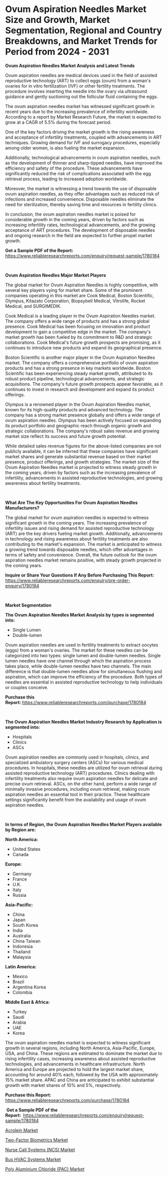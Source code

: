 <p><h1>Ovum Aspiration Needles Market Size and Growth, Market Segmentation, Regional and Country Breakdowns, and Market Trends for Period from 2024 -  2031</h1></p><p><strong>Ovum Aspiration Needles Market Analysis and Latest Trends</strong></p>
<p><p>Ovum aspiration needles are medical devices used in the field of assisted reproductive technology (ART) to collect eggs (ovum) from a woman's ovaries for in vitro fertilization (IVF) or other fertility treatments. The procedure involves inserting the needle into the ovary via ultrasound guidance and gently suctioning out the follicular fluid containing the eggs.</p><p>The ovum aspiration needles market has witnessed significant growth in recent years due to the increasing prevalence of infertility worldwide. According to a report by Market Research Future, the market is expected to grow at a CAGR of 5.5% during the forecast period.</p><p>One of the key factors driving the market growth is the rising awareness and acceptance of infertility treatments, coupled with advancements in ART techniques. Growing demand for IVF and surrogacy procedures, especially among older women, is also fueling the market expansion.</p><p>Additionally, technological advancements in ovum aspiration needles, such as the development of thinner and sharp-tipped needles, have improved the efficiency and safety of the procedure. These advancements have significantly reduced the risk of complications associated with the egg retrieval process, leading to increased adoption worldwide.</p><p>Moreover, the market is witnessing a trend towards the use of disposable ovum aspiration needles, as they offer advantages such as reduced risk of infections and increased convenience. Disposable needles eliminate the need for sterilization, thereby saving time and resources in fertility clinics.</p><p>In conclusion, the ovum aspiration needles market is poised for considerable growth in the coming years, driven by factors such as increasing infertility rates, technological advancements, and the growing acceptance of ART procedures. The development of disposable needles and ongoing research in the field are expected to further propel market growth.</p></p>
<p><strong>Get a Sample PDF of the Report:&nbsp;</strong> <a href="https://www.reliableresearchreports.com/enquiry/request-sample/1780184">https://www.reliableresearchreports.com/enquiry/request-sample/1780184</a></p>
<p>&nbsp;</p>
<p><strong>Ovum Aspiration Needles Major Market Players</strong></p>
<p><p>The global market for Ovum Aspiration Needles is highly competitive, with several key players vying for market share. Some of the prominent companies operating in this market are Cook Medical, Boston Scientific, Olympus, Kitazato Corporation, Biopsybell Medical, Vitrolife, Rocket Medical, and SURGIMEDIK.</p><p>Cook Medical is a leading player in the Ovum Aspiration Needles market. The company offers a wide range of products and has a strong global presence. Cook Medical has been focusing on innovation and product development to gain a competitive edge in the market. The company's market growth has been fueled by its commitment to R&D and strategic collaborations. Cook Medical's future growth prospects are promising, as it continues to introduce new products and expand its geographical presence.</p><p>Boston Scientific is another major player in the Ovum Aspiration Needles market. The company offers a comprehensive portfolio of ovum aspiration products and has a strong presence in key markets worldwide. Boston Scientific has been experiencing steady market growth, attributed to its robust product pipeline, technological advancements, and strategic acquisitions. The company's future growth prospects appear favorable, as it continues to invest in research and development and expand its product offerings.</p><p>Olympus is a renowned player in the Ovum Aspiration Needles market, known for its high-quality products and advanced technology. The company has a strong market presence globally and offers a wide range of ovum aspiration needles. Olympus has been actively focused on expanding its product portfolio and geographic reach through organic growth and strategic collaborations. The company's robust sales revenue and growing market size reflect its success and future growth potential.</p><p>While detailed sales revenue figures for the above-listed companies are not publicly available, it can be inferred that these companies have significant market shares and generate substantial revenue based on their market presence, product offerings, and growth strategies. The market size of the Ovum Aspiration Needles market is projected to witness steady growth in the coming years, driven by factors such as the increasing prevalence of infertility, advancements in assisted reproductive technologies, and growing awareness about fertility treatments.</p></p>
<p>&nbsp;</p>
<p><strong>What Are The Key Opportunities For Ovum Aspiration Needles Manufacturers?</strong></p>
<p><p>The global market for ovum aspiration needles is expected to witness significant growth in the coming years. The increasing prevalence of infertility issues and rising demand for assisted reproductive technology (ART) are the key drivers fueling market growth. Additionally, advancements in technology and rising awareness about fertility treatments are also contributing to the market's expansion. The market is anticipated to witness a growing trend towards disposable needles, which offer advantages in terms of safety and convenience. Overall, the future outlook for the ovum aspiration needles market remains positive, with steady growth projected in the coming years.</p></p>
<p><strong>Inquire or Share Your Questions If Any Before Purchasing This Report:</strong> <a href="https://www.reliableresearchreports.com/enquiry/pre-order-enquiry/1780184">https://www.reliableresearchreports.com/enquiry/pre-order-enquiry/1780184</a></p>
<p>&nbsp;</p>
<p><strong>Market Segmentation</strong></p>
<p><strong>The Ovum Aspiration Needles Market Analysis by types is segmented into:</strong></p>
<p><ul><li>Single Lumen</li><li>Double-lumen</li></ul></p>
<p><p>Ovum aspiration needles are used in fertility treatments to extract oocytes (eggs) from a woman's ovaries. The market for these needles can be categorized into two types: single lumen and double-lumen needles. Single lumen needles have one channel through which the aspiration process takes place, while double-lumen needles have two channels. The main difference is that double-lumen needles allow for simultaneous flushing and aspiration, which can improve the efficiency of the procedure. Both types of needles are essential in assisted reproductive technology to help individuals or couples conceive.</p></p>
<p><strong>Purchase this Report:&nbsp;</strong><a href="https://www.reliableresearchreports.com/purchase/1780184">https://www.reliableresearchreports.com/purchase/1780184</a></p>
<p>&nbsp;</p>
<p><strong>The Ovum Aspiration Needles Market Industry Research by Application is segmented into:</strong></p>
<p><ul><li>Hospitals</li><li>Clinics</li><li>ASCs</li></ul></p>
<p><p>Ovum aspiration needles are commonly used in hospitals, clinics, and specialized ambulatory surgery centers (ASCs) for various medical procedures. In hospitals, these needles are utilized for ovum retrieval during assisted reproductive technology (ART) procedures. Clinics dealing with infertility treatments also require ovum aspiration needles for delicate and precise ovum retrieval. ASCs, on the other hand, perform a wide range of minimally invasive procedures, including ovum retrieval, making ovum aspiration needles an essential tool in their practice. These healthcare settings significantly benefit from the availability and usage of ovum aspiration needles.</p></p>
<p>&nbsp;</p>
<p><strong>In terms of Region, the Ovum Aspiration Needles Market Players available by Region are:</strong></p>
<p>
    <p> <strong> North America: </strong>
        <ul>
            <li>United States</li>
            <li>Canada</li>
        </ul>
        </p> 
    <p> <strong> Europe: </strong>
        <ul>
            <li>Germany</li>
            <li>France</li>
            <li>U.K.</li>
            <li>Italy</li>
            <li>Russia</li>
        </ul>
        </p> 
    <p> <strong> Asia-Pacific: </strong>
        <ul>
            <li>China</li>
            <li>Japan</li>
            <li>South Korea</li>
            <li>India</li>
            <li>Australia</li>
            <li>China Taiwan</li>
            <li>Indonesia</li>
            <li>Thailand</li>
            <li>Malaysia</li>
        </ul>
        </p> 
    <p> <strong> Latin America: </strong>
        <ul>
            <li>Mexico</li>
            <li>Brazil</li>
            <li>Argentina Korea</li>
            <li>Colombia</li>
        </ul>
        </p> 
    <p> <strong> Middle East & Africa: </strong>
        <ul>
            <li>Turkey</li>
            <li>Saudi</li>
            <li>Arabia</li>
            <li>UAE</li>
            <li>Korea</li>
        </ul>
    </p>
    </p>
<p><p>The ovum aspiration needles market is expected to witness significant growth in several regions, including North America, Asia-Pacific, Europe, USA, and China. These regions are estimated to dominate the market due to rising infertility cases, increasing awareness about assisted reproductive technologies, and advancements in healthcare infrastructure. North America and Europe are projected to hold the largest market share, accounting for around 40% each, followed by the USA with approximately 15% market share. APAC and China are anticipated to exhibit substantial growth with market shares of 10% and 5%, respectively.</p></p>
<p><strong>Purchase this Report: </strong><a href="https://www.reliableresearchreports.com/purchase/1780184">https://www.reliableresearchreports.com/purchase/1780184</a></p>
<p>&nbsp;<strong>Get a Sample PDF of the Report:&nbsp;&nbsp;</strong><a href="https://www.reliableresearchreports.com/enquiry/request-sample/1780184">https://www.reliableresearchreports.com/enquiry/request-sample/1780184</a></p>
<p><strong></strong></p>
<p><p><a href="https://medium.com/@jarredmertz/acrolein-market-the-key-to-successful-business-strategy-forecast-till-2031-f2677e38c4ef">Acrolein Market</a></p><p><a href="https://github.com/sofayahoo2023/Market-Research-Report-List-3/blob/main/two-factor-biometrics-market.md">Two-Factor Biometrics Market</a></p><p><a href="https://github.com/vimar16th/Market-Research-Report-List-3/blob/main/nurse-call-systems-ncs-market.md">Nurse Call Systems (NCS) Market</a></p><p><a href="https://medium.com/@deirdredavies67/bus-hvac-systems-nbsp-market-focuses-on-market-share-size-and-projected-forecast-till-2031-2e35fbb0a06d">Bus HVAC Systems Market</a></p><p><a href="https://medium.com/@jarredmertz/poly-aluminium-chloride-pac-market-comprehensive-assessment-by-type-application-and-geography-227771d9d294">Poly Aluminium Chloride (PAC) Market</a></p></p>